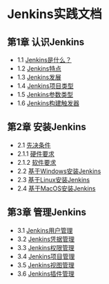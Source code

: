 # Jenkins实践文档

## 第1章 认识Jenkins

* 1.1 [Jenkins是什么？]()
* 1.2 [Jenkins特点]()
* 1.3 [Jenkins发展]()
* 1.4 [Jenkins项目类型]()
* 1.5 [Jenkins参数类型]()
* 1.6 [Jenkins构建触发器]()

## 第2章 安装Jenkins

* 2.1 [先决条件]()
* 2.1.1 [硬件要求]()
* 2.1.2 [软件要求]()
* 2.2 [基于Windows安装Jenkins]()
* 2.3 [基于Linux安装Jenkins]()
* 2.4 [基于MacOS安装Jenkins]()

## 第3章 管理Jenkins

* 3.1 [Jenkins用户管理]()
* 3.2 [Jenkins凭据管理]()
* 3.3 [Jenkins权限管理]()
* 3.4 [Jenkins项目管理]()
* 3.5 [Jenkins视图管理]()
* 3.6 [Jenkins插件管理]()






